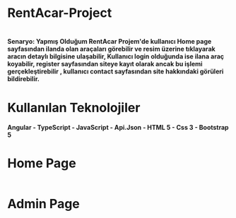<h1>RentAcar-Project<h1>
<h4>Senaryo: Yapmış Olduğum RentAcar Projem'de kullanıcı Home page sayfasından ilanda olan araçaları görebilir ve resim üzerine tıklayarak aracın detaylı bilgisine ulaşabilir, Kullanıcı login olduğunda ise ilana araç koyabilir, register sayfasından siteye kayıt olarak ancak bu işlemi gerçekleştirebilir , kullanıcı contact sayfasından site hakkındaki görüleri bildirebilir.<h4>
<h1>Kullanılan Teknolojiler</h1>
<h4>Angular - TypeScript - JavaScript - Api.Json - HTML 5 - Css 3 - Bootstrap 5<h/4>
<h1>Home Page</h1>
<img src="">

<h1>Admin Page</h1>
<img src="">
